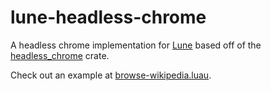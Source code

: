 # lune-headless-chrome

A headless chrome implementation for [Lune](https://github.com/lune-org/lune) based off of the [headless_chrome](https://github.com/rust-headless-chrome/rust-headless-chrome) crate.

Check out an example at [browse-wikipedia.luau](/.lune/browse-wikipedia.luau).
